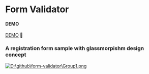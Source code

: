 # Form Validator

#### DEMO

[DEMO](https://javascriptformvalidator.netlify.app) 👀

### A registration form sample with glassmorpishm design concept

[![D:\github\form-validator\Group1.png](D:\github\form-validator\Group1.png "D:\\github\form-validator\Group1.png")](D:\github\form-validator\Group1.png "D:\\github\form-validator\Group1.png")
